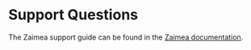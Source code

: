 # Support Questions

The Zaimea support guide can be found in the [Zaimea documentation](https://zaimea.com/docs/open-source/contributions#support-questions).
